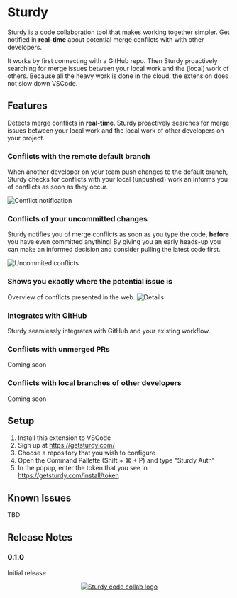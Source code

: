 # Sturdy

Sturdy is a code collaboration tool that makes working together simpler. Get notified in **real-time** about potential merge conflicts with with other developers.

It works by first connecting with a GitHub repo. Then Sturdy proactively searching for merge issues between your local work and the (local) work of others. Because all the heavy work is done in the cloud, the extension does not slow down VSCode.

## Features

Detects merge conflicts in **real-time**. Sturdy proactively searches for merge issues between your local work and the local work of other developers on your project.

### Conflicts with the remote **default** branch

When another developer on your team push changes to the default branch, Sturdy checks for conflicts with your local (unpushed) work an informs you of conflicts as soon as they occur.

![Conflict notification](https://getsturdy.com/img/head-conflicts.gif)

### Conflicts of your **uncommitted** changes

Sturdy notifies you of merge conflicts as soon as you type the code, **before** you have even committed anything! By giving you an early heads-up you can make an informed decision and consider pulling the latest code first.

![Uncommited conflicts](https://getsturdy.com/img/uncommitted.gif)

### Shows you **exactly** where the potential issue is

Overview of conflicts presented in the web.
![Details](https://getsturdy.com/img/conflict-demo.gif)

### Integrates with GitHub

Sturdy seamlessly integrates with GitHub and your existing workflow.

### Conflicts with unmerged **PRs**

Coming soon

### Conflicts with **local** branches of other developers

Coming soon

## Setup

1. Install this extension to VSCode
2. Sign up at https://getsturdy.com/
3. Choose a repository that you wish to configure
4. Open the Command Pallette (Shift + ⌘ + P) and type "Sturdy Auth"
5. In the popup, enter the token that you see in https://getsturdy.com/install/token

## Known Issues

TBD

## Release Notes

### 0.1.0

Initial release

<p align="center">
  <a title="Learn more about Sturdy Code Collab" href="https://getsturdy.com"><img src="https://getsturdy.com/img/sturdy_logo_transparent_small.png" alt="Sturdy code collab logo" /></a>
</p>
